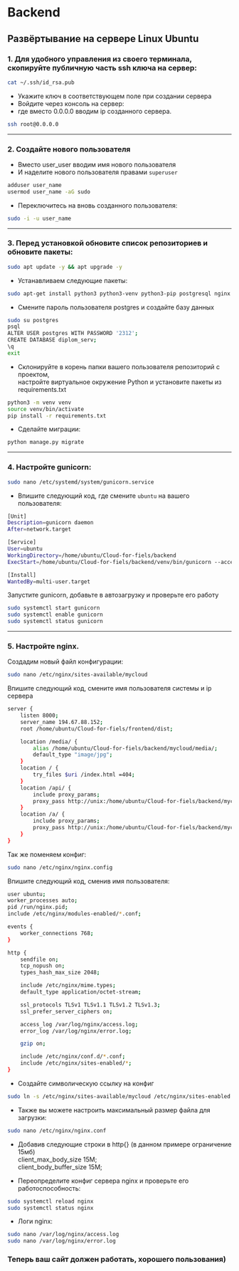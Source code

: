 # Backend

## Развёртывание на сервере Linux Ubuntu

### 1. Для удобного управления из своего терминала, скопируйте публичную часть ssh ключа на сервер:  

```bash
cat ~/.ssh/id_rsa.pub
```

- Укажите ключ в соответствующем поле при создании сервера
- Войдите через консоль на сервер:
- где вместо 0.0.0.0 вводим ip созданного сервера.

```bash
ssh root@0.0.0.0
```

------------------------------------------------------------------------

### 2. Создайте нового пользователя

- Вместо user_user вводим имя нового пользователя
- И наделите нового пользователя правами `superuser`

```bash
adduser user_name
usermod user_name -aG sudo
```

- Переключитесь на вновь созданного пользователя:

```bash
sudo -i -u user_name
```

------------------------------------------------------------------------

### 3. Перед установкой обновите список репозиториев и обновите пакеты:

```bash
sudo apt update -y && apt upgrade -y
```

- Устанавливаем следующие пакеты:

```bash
sudo apt-get install python3 python3-venv python3-pip postgresql nginx
```

- Смените пароль пользователя postgres и создайте базу данных

```bash
sudo su postgres
psql
ALTER USER postgres WITH PASSWORD '2312';
CREATE DATABASE diplom_serv;
\q
exit
```

- Склонируйте в корень папки вашего пользователя репозиторий с проектом,  
настройте виртуальное окружение Python и установите пакеты из requirements.txt

```bash
python3 -m venv venv
source venv/bin/activate
pip install -r requirements.txt
```

- Сделайте миграции:

```bash
python manage.py migrate
```

------------------------------------------------------------------------

### 4. Настройте gunicorn:

```bash
sudo nano /etc/systemd/system/gunicorn.service
```

- Впишите следующий код, где смените `ubuntu` на вашего пользователя:

```bash
[Unit]
Description=gunicorn daemon
After=network.target

[Service]
User=ubuntu
WorkingDirectory=/home/ubuntu/Cloud-for-fiels/backend
ExecStart=/home/ubuntu/Cloud-for-fiels/backend/venv/bin/gunicorn --access-logfile - --workers 3 --bind unix:/home/ubuntu/Cloud-for-fiels/backend/gunicorn.sock mycloud.wsgi:application

[Install]
WantedBy=multi-user.target

```

Запустите gunicorn, добавьте в автозагрузку и проверьте его работу

```bash
sudo systemctl start gunicorn
sudo systemctl enable gunicorn
sudo systemctl status gunicorn
```

------------------------------------------------------------------------

### 5. Настройте nginx. 
Создадим новый файл конфигурации:

```bash
sudo nano /etc/nginx/sites-available/mycloud
```

Впишите следующий код, смените имя пользователя системы и ip сервера

```bash
server {
    listen 8000;
    server_name 194.67.88.152;
    root /home/ubuntu/Cloud-for-fiels/frontend/dist;

    location /media/ {
        alias /home/ubuntu/Cloud-for-fiels/backend/mycloud/media/;
        default_type "image/jpg";
    }
    location / {
        try_files $uri /index.html =404;
    }
    location /api/ {
        include proxy_params;
        proxy_pass http://unix:/home/ubuntu/Cloud-for-fiels/backend/mycloud/project.sock;
    }
    location /a/ {
        include proxy_params;
        proxy_pass http://unix:/home/ubuntu/Cloud-for-fiels/backend/mycloud/project.sock;
    }
}
```
Так же поменяем конфиг:

```bash
sudo nano /etc/nginx/nginx.config
```

Впишите следующий код, сменив имя пользователя:

```bash
user ubuntu;
worker_processes auto;
pid /run/nginx.pid;
include /etc/nginx/modules-enabled/*.conf;

events {
    worker_connections 768;
}

http {
    sendfile on;
    tcp_nopush on;
    types_hash_max_size 2048;

    include /etc/nginx/mime.types;
    default_type application/octet-stream;

    ssl_protocols TLSv1 TLSv1.1 TLSv1.2 TLSv1.3;
    ssl_prefer_server_ciphers on;

    access_log /var/log/nginx/access.log;
    error_log /var/log/nginx/error.log;

    gzip on;

    include /etc/nginx/conf.d/*.conf;
    include /etc/nginx/sites-enabled/*;
}
```

- Создайте символическую ссылку на конфиг

```bash
sudo ln -s /etc/nginx/sites-available/mycloud /etc/nginx/sites-enabled
```

- Также вы можете настроить максимальный размер файла для загрузки:

```bash
sudo nano /etc/nginx/nginx.conf
```

- Добавив следующие строки в http{} (в данном примере ограничение 15мб)  
client_max_body_size 15M;  
client_body_buffer_size 15M;

- Переопределите конфиг сервера nginx и проверьте его работоспособность:

```bash
sudo systemctl reload nginx
sudo systemctl status nginx
```

- Логи nginx:

```bash
sudo nano /var/log/nginx/access.log
sudo nano /var/log/nginx/error.log
```

### Теперь ваш сайт должен работать, хорошего пользования)
